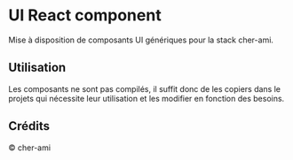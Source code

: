 # UI React component

Mise à disposition de composants UI génériques pour la stack cher-ami. 

## Utilisation

Les composants ne sont pas compilés, il suffit donc de les copiers dans le projets qui nécessite leur utilisation
et les modifier en fonction des besoins.

## Crédits 

© cher-ami
